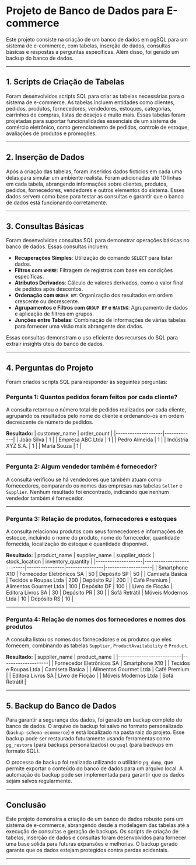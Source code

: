 # **Projeto de Banco de Dados para E-commerce**

Este projeto consiste na criação de um banco de dados em pgSQL para um sistema de e-commerce, com tabelas, inserção de dados, consultas básicas e respostas a perguntas específicas. Além disso, foi gerado um backup do banco de dados.

---

## **1. Scripts de Criação de Tabelas**

Foram desenvolvidos scripts SQL para criar as tabelas necessárias para o sistema de e-commerce. As tabelas incluem entidades como clientes, pedidos, produtos, fornecedores, vendedores, estoques, categorias, carrinhos de compras, listas de desejos e muito mais. Essas tabelas foram projetadas para suportar funcionalidades essenciais de um sistema de comércio eletrônico, como gerenciamento de pedidos, controle de estoque, avaliações de produtos e promoções.

---

## **2. Inserção de Dados**

Após a criação das tabelas, foram inseridos dados fictícios em cada uma delas para simular um ambiente realista. Foram adicionadas até 10 linhas em cada tabela, abrangendo informações sobre clientes, produtos, pedidos, fornecedores, vendedores e outros elementos do sistema. Esses dados servem como base para testar as consultas e garantir que o banco de dados está funcionando corretamente.

---

## **3. Consultas Básicas**

Foram desenvolvidas consultas SQL para demonstrar operações básicas no banco de dados. Essas consultas incluem:

- **Recuperações Simples**: Utilização do comando `SELECT` para listar dados.
- **Filtros com `WHERE`**: Filtragem de registros com base em condições específicas.
- **Atributos Derivados**: Cálculo de valores derivados, como o valor final de pedidos após descontos.
- **Ordenação com `ORDER BY`**: Organização dos resultados em ordem crescente ou decrescente.
- **Agrupamentos e Filtros com `GROUP BY` e `HAVING`**: Agrupamento de dados e aplicação de filtros em grupos.
- **Junções entre Tabelas**: Combinação de informações de várias tabelas para fornecer uma visão mais abrangente dos dados.

Essas consultas demonstram o uso eficiente dos recursos do SQL para extrair insights úteis do banco de dados.

---

## **4. Perguntas do Projeto**

Foram criados scripts SQL para responder às seguintes perguntas:

### **Pergunta 1: Quantos pedidos foram feitos por cada cliente?**
A consulta retornou o número total de pedidos realizados por cada cliente, agrupando os resultados pelo nome do cliente e ordenando-os em ordem decrescente de número de pedidos.

**Resultado:**
| customer_name      | order_count |
|--------------------|-------------|
| João Silva         | 1           |
| Empresa ABC Ltda   | 1           |
| Pedro Almeida      | 1           |
| Indústria XYZ S.A. | 1           |
| Maria Souza        | 1           |

---

### **Pergunta 2: Algum vendedor também é fornecedor?**
A consulta verificou se há vendedores que também atuam como fornecedores, comparando os nomes das empresas nas tabelas `Seller` e `Supplier`. Nenhum resultado foi encontrado, indicando que nenhum vendedor também é fornecedor.

---

### **Pergunta 3: Relação de produtos, fornecedores e estoques**
A consulta relacionou produtos com seus fornecedores e informações de estoque, incluindo o nome do produto, nome do fornecedor, quantidade fornecida, localização do estoque e quantidade disponível.

**Resultado:**
| product_name       | supplier_name             | supplier_stock | stock_location | inventory_quantity |
|--------------------|---------------------------|----------------|----------------|--------------------|
| Smartphone X10     | Fornecedor Eletrônicos SA | 50             | Depósito SP    | 50                 |
| Camiseta Basica    | Tecidos e Roupas Ltda     | 200            | Depósito RJ    | 200                |
| Café Premium       | Alimentos Gourmet Ltda    | 100            | Depósito DF    | 100                |
| Livro de Ficção    | Editora Livros SA         | 30             | Depósito PR    | 30                 |
| Sofá Retrátil      | Móveis Modernos Ltda      | 10             | Depósito RS    | 10                 |

---

### **Pergunta 4: Relação de nomes dos fornecedores e nomes dos produtos**
A consulta listou os nomes dos fornecedores e os produtos que eles fornecem, combinando as tabelas `Supplier`, `ProductAvailability` e `Product`.

**Resultado:**
| supplier_name             | product_name       |
|---------------------------|--------------------|
| Fornecedor Eletrônicos SA | Smartphone X10     |
| Tecidos e Roupas Ltda     | Camiseta Basica    |
| Alimentos Gourmet Ltda    | Café Premium       |
| Editora Livros SA         | Livro de Ficção    |
| Móveis Modernos Ltda      | Sofá Retrátil      |

---

## **5. Backup do Banco de Dados**

Para garantir a segurança dos dados, foi gerado um backup completo do banco de dados. O arquivo de backup foi salvo no formato personalizado (`backup-schema-ecommerce`) e está localizado na pasta raiz do projeto. Esse backup pode ser restaurado futuramente usando ferramentas como `pg_restore` (para backups personalizados) ou `psql` (para backups em formato SQL).

O processo de backup foi realizado utilizando o utilitário `pg_dump`, que permite exportar o conteúdo do banco de dados para um arquivo local. A automação do backup pode ser implementada para garantir que os dados sejam salvos regularmente.

---

## **Conclusão**

Este projeto demonstra a criação de um banco de dados robusto para um sistema de e-commerce, abrangendo desde a modelagem das tabelas até a execução de consultas e geração de backups. Os scripts de criação de tabelas, inserção de dados e consultas foram desenvolvidos para fornecer uma base sólida para futuras expansões e melhorias. O backup gerado garante que os dados estejam protegidos contra perdas acidentais.

---